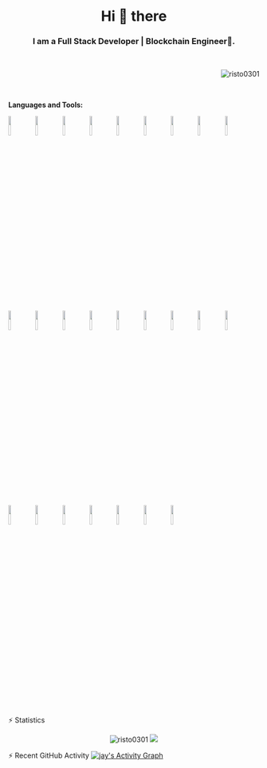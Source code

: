 <h1 align="center">Hi 👋 there</h1>
<h3 align="center">I am a Full Stack Developer | Blockchain Engineer🌟.</h3>
<br>
<p align="right"> <img src="https://komarev.com/ghpvc/?username=risto0301&label=Profile%20views&color=0e75b6&style=flat"
    alt="risto0301" /> 
  </p>
<br>

**Languages and Tools:**

<p>
  <code><img width='10%' src='https://www.vectorlogo.zone/logos/reactjs/reactjs-ar21.svg'/></code>
  <code><img width='10%' src='https://upload.wikimedia.org/wikipedia/commons/thumb/8/8e/Nextjs-logo.svg/800px-Nextjs-logo.svg.png'/></code>
  <code><img width='10%' src='https://www.vectorlogo.zone/logos/angular/angular-ar21.svg'/></code>
  <code><img width='10%' src='https://www.vectorlogo.zone/logos/vuejs/vuejs-ar21.svg'/></code>
  <code><img width='10%' src='https://www.vectorlogo.zone/logos/nodejs/nodejs-ar21.svg'/></code>
  <code><img width='10%' src='https://www.vectorlogo.zone/logos/djangoproject/djangoproject-ar21.svg'/></code>
  <code><img width='10%' src='https://www.vectorlogo.zone/logos/laravel/laravel-ar21.svg'/></code>
  <code><img width='10%' src='https://www.vectorlogo.zone/logos/expressjs/expressjs-ar21.svg'/></code>
  <code><img width='10%' src='https://www.vectorlogo.zone/logos/javascript/javascript-ar21.svg'/></code>
  <code><img width='10%' src='https://www.vectorlogo.zone/logos/typescriptlang/typescriptlang-ar21.svg'/></code>
  <code><img width='10%' src='https://www.vectorlogo.zone/logos/python/python-ar21.svg'/></code>
  <code><img width='10%' src='https://www.vectorlogo.zone/logos/php/php-ar21.svg'/></code>
  <code><img width='10%' src='https://www.vectorlogo.zone/logos/rust-lang/rust-lang-ar21.svg'/></code>
  <code><img width='10%' src='https://encrypted-tbn0.gstatic.com/images?q=tbn:ANd9GcQVt3A29FWA35kDD1MkvyC1LferPWSuZLT3cgLraYAFmIwoYf6H6yNAgT9rs68HAEnzWAY&usqp=CAU'/></code>
  <code><img width="10%" src="https://www.vectorlogo.zone/logos/tailwindcss/tailwindcss-ar21.svg"></code>
  <code><img width="10%" src="https://www.vectorlogo.zone/logos/getbootstrap/getbootstrap-ar21.svg"></code>
  <code><img width="10%" src="https://www.vectorlogo.zone/logos/sass-lang/sass-lang-ar21.svg"></code>
  <code><img width="10%" src="https://encrypted-tbn0.gstatic.com/images?q=tbn:ANd9GcRT-fsUCSesKopV4ociDg1Z3kAWrYOyAFAq5Jghd1KhAm6KTkOxEqojHlYdmtiCJSwoPq4&usqp=CAU"></code>
  <code><img width='10%' src='https://www.vectorlogo.zone/logos/mysql/mysql-ar21.svg'/></code>
  <code><img width='10%' src='https://www.vectorlogo.zone/logos/postgresql/postgresql-ar21.svg'/></code>
  <code><img width='10%' src='https://www.vectorlogo.zone/logos/mongodb/mongodb-ar21.svg'/></code>
  <code><img width="10%" src="https://i.ytimg.com/vi/E8l4UryS73w/maxresdefault.jpg"></code>
  <code><img width="10%" src="https://www.vectorlogo.zone/logos/jestjsio/jestjsio-ar21.svg"></code>
  <code><img width="10%" src="https://www.vectorlogo.zone/logos/nginx/nginx-ar21.svg"></code>
  <code><img width="10%" src="https://www.vectorlogo.zone/logos/amazon_aws/amazon_aws-ar21.svg"></code>
</p>
<br/>
⚡ Statistics
<p align="center">
  <img src="https://github-readme-streak-stats.herokuapp.com/?user=risto0301&theme=algolia" alt="risto0301" />
  <img src = "https://github-readme-stats.vercel.app/api/top-langs/?username=risto0301&theme=tokyonight">
</p>
⚡ Recent GitHub Activity
<a href="https://github.com/risto0301"><img alt="jay's Activity Graph" src="https://activity-graph.herokuapp.com/graph?username=risto0301&custom_title=Recent%20Activity&theme=react-dark" /></a>
